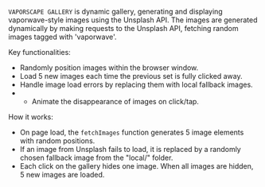`VAPORSCAPE GALLERY` is dynamic gallery, generating and displaying vaporwave-style images using the Unsplash API. The images are generated dynamically by making requests to the Unsplash API, fetching random images tagged with 'vaporwave'.</p>

Key functionalities:
- Randomly position images within the browser window.
- Load 5 new images each time the previous set is fully clicked away.
- Handle image load errors by replacing them with local fallback images.
- - Animate the disappearance of images on click/tap.

How it works:
- On page load, the `fetchImages` function generates 5 image elements with random positions.
- If an image from Unsplash fails to load, it is replaced by a randomly chosen fallback image from the "local/" folder.
- Each click on the gallery hides one image. When all images are hidden, 5 new images are loaded.
